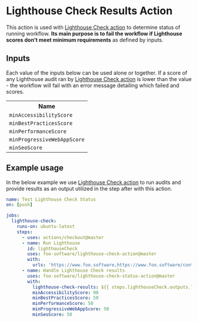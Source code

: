 # Lighthouse Check Results Action

This action is used with [Lighthouse Check action](https://github.com/foo-software/lighthouse-check-action) to determine status of running workflow. **Its main purpose is to fail the workflow if Lighthouse scores don't meet minimum requirements** as defined by inputs.

## Inputs

Each value of the inputs below can be used alone or together. If a score of any Lighthouse audit ran by [Lighthouse Check action](https://github.com/foo-software/lighthouse-check-action) is lower than the value - the workflow will fail with an error message detailing which failed and scores.

<table>
  <tr>
    <th>Name</th>
  </tr>
  <tr>
    <td><code>minAccessibilityScore</code></td>
  </tr>
  <tr>
    <td><code>minBestPracticesScore</code></td>
  </tr>
  <tr>
    <td><code>minPerformanceScore</code></td>
  </tr>
  <tr>
    <td><code>minProgressiveWebAppScore</code></td>
  </tr>
  <tr>
    <td><code>minSeoScore</code></td>
  </tr>
</table>

## Example usage

In the below example we use [Lighthouse Check action](https://github.com/foo-software/lighthouse-check-action) to run audits and provide results as an output utilized in the step after with this action.

```yaml
name: Test Lighthouse Check Status
on: [push]

jobs:
  lighthouse-check:
    runs-on: ubuntu-latest
    steps:
      - uses: actions/checkout@master
      - name: Run Lighthouse
        id: lighthouseCheck
        uses: foo-software/lighthouse-check-action@master
        with:
          urls: 'https://www.foo.software,https://www.foo.software/contact'
      - name: Handle Lighthouse Check results
        uses: foo-software/lighthouse-check-status-action@master
        with:
          lighthouse-check-results: ${{ steps.lighthouseCheck.outputs.lighthouseCheckResults }}
          minAccessibilityScore: 90
          minBestPracticesScore: 50
          minPerformanceScore: 50
          minProgressiveWebAppScore: 50
          minSeoScore: 50
```
